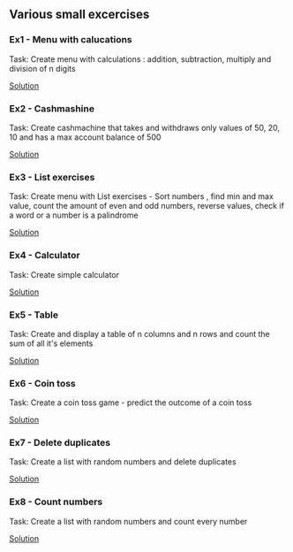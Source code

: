 ## Various small excercises

### Ex1 - Menu with calucations

Task: Create menu with calculations : addition, subtraction, multiply and division of n digits

[Solution](ex1_menu_calculations.py)

### Ex2 - Cashmashine

Task: Create cashmachine that takes and withdraws only values of 50, 20, 10 and has a max account balance of 500

[Solution](ex2_cashmachine.py)

### Ex3 - List exercises

Task: Create menu with List exercises - Sort numbers , find min and max value, count the amount of even and odd numbers, reverse values, check if a word or a number is a palindrome

[Solution](ex3_list_exercises.py)

### Ex4 - Calculator

Task: Create simple calculator

[Solution](ex4_calculator.py)

### Ex5 - Table

Task: Create and display a table of n columns and n rows and count the sum of all it's elements

[Solution](ex5_table.py)

### Ex6 - Coin toss

Task: Create a coin toss game - predict the outcome of a coin toss

[Solution](ex6_coin_toss.py)

### Ex7 - Delete duplicates

Task: Create a list with random numbers and delete duplicates

[Solution](ex7_duplicates.py)

### Ex8 - Count numbers

Task: Create a list with random numbers and count every number

[Solution](ex8_count_numbers.py)